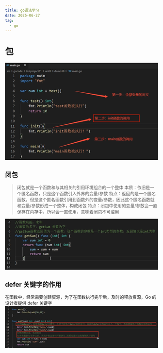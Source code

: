 ```yaml
---
title: go语法学习
date: 2025-06-27
tag:
  - go
---
```


# 包

![alt text](images/2.png)

## 闭包

> 闭包就是一个函数和与其相关的引用环境组合的一个整体
> 本质：依旧是一个匿名函数，只是这个函数引入外界的变量/参数
> 特点：返回的是一个匿名函数，但是这个匿名函数引用到函数外的变量/参数，因此这个匿名函数就和变量/参数形成一个整体，构成闭包
> 特点：闭包中使用的变量/参数会一直保存在内存中，所以会一直使用，意味着闭包不可滥用

![alt text](images/3.png)

## defer 关键字的作用

在函数中，经常需要创建资源，为了在函数执行完毕后，及时的释放资源，Go 的设计者提供 defer 关键字
![alt text](images/4.png)

